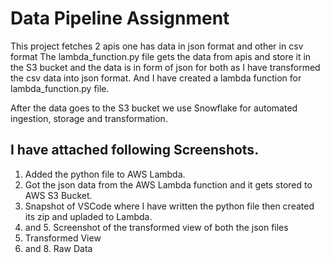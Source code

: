 # Data Pipeline Assignment
This project fetches 2 apis one has data in json format and other in csv format
The lambda_function.py file gets the data from apis and store it in the S3 bucket and the data
is in form of json for both as I have transformed the csv data into json format.
And I have created a lambda function for lambda_function.py file.

After the data goes to the S3 bucket we use Snowflake for automated ingestion, storage and transformation.

## I have attached following Screenshots.


1. Added the python file to AWS Lambda.
2. Got the json data from the AWS Lambda function and it gets stored to AWS S3 Bucket.
3. Snapshot of VSCode where I have written the python file then created its zip and upladed to Lambda.
4. and 5. Screenshot of the transformed view of both the json files
6. Transformed View
7. and 8. Raw Data
